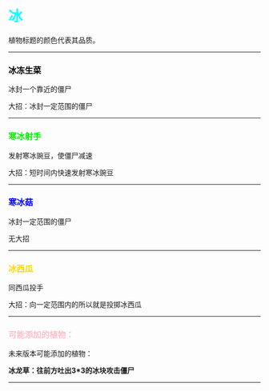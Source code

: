 # <font color="aqua">冰</font>

植物标题的颜色代表其品质。



---

### <font color="black">冰冻生菜</font>

冰封一个靠近的僵尸

大招：冰封一定范围的僵尸

---

### <font color="gree">寒冰射手</font>

发射寒冰豌豆，使僵尸减速

大招：短时间内快速发射寒冰豌豆

---

### <font color="blue">寒冰菇</font>

冰封一定范围的僵尸

无大招

---

### <font color="gold">冰西瓜</font>

同西瓜投手

大招：向一定范围内的所以就是投掷冰西瓜

---

### <font color="pink">可能添加的植物：</font>

未来版本可能添加的植物：

**冰龙草：往前方吐出3*3的冰块攻击僵尸**



---

